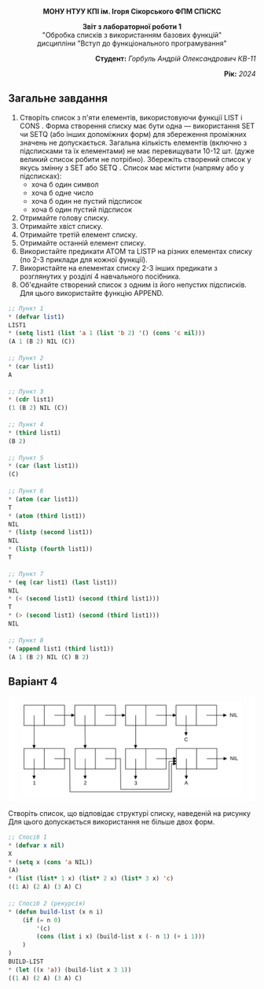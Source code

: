 <p align="center"><b>МОНУ НТУУ КПІ ім. Ігоря Сікорського ФПМ СПіСКС</b></p>
<p align="center">
<b>Звіт з лабораторної роботи 1</b><br/>
"Обробка списків з використанням базових функцій"<br/>
дисципліни "Вступ до функціонального програмування"
</p>
<p align="right"><b>Студент:</b> <i>Горбуль Андрій Олександрович КВ-11</i><p>
<p align="right"><b>Рік:</b> <i>2024</i><p>

## Загальне завдання

1. Створіть список з п'яти елементів, використовуючи функції LIST і CONS . Форма
створення списку має бути одна — використання SET чи SETQ (або інших
допоміжних форм) для збереження проміжних значень не допускається. Загальна
кількість елементів (включно з підсписками та їх елементами) не має перевищувати
10-12 шт. (дуже великий список робити не потрібно). Збережіть створений список у
якусь змінну з SET або SETQ . Список має містити (напряму або у підсписках):
    - хоча б один символ
    - хоча б одне число
    - хоча б один не пустий підсписок
    - хоча б один пустий підсписок
2. Отримайте голову списку.
3. Отримайте хвіст списку.
4. Отримайте третій елемент списку.
5. Отримайте останній елемент списку.
6. Використайте предикати ATOM та LISTP на різних елементах списку (по 2-3
приклади для кожної функції).
7. Використайте на елементах списку 2-3 інших предикати з розглянутих у розділі 4
навчального посібника.
8. Об'єднайте створений список з одним із його непустих підсписків. Для цього
використайте функцію APPEND.

```lisp
;; Пункт 1
* (defvar list1)
LIST1
* (setq list1 (list 'a 1 (list 'b 2) '() (cons 'c nil)))
(A 1 (B 2) NIL (C))

;; Пункт 2
* (car list1)
A

;; Пункт 3
* (cdr list1)
(1 (B 2) NIL (C))

;; Пункт 4
* (third list1)
(B 2)

;; Пункт 5
* (car (last list1))
(C)

;; Пункт 6
* (atom (car list1))
T
* (atom (third list1)) 
NIL
* (listp (second list1))
NIL
* (listp (fourth list1))
T

;; Пункт 7
* (eq (car list1) (last list1))
NIL
* (< (second list1) (second (third list1)))                          
T
* (> (second list1) (second (third list1)))
NIL

;; Пункт 8
* (append list1 (third list1))
(A 1 (B 2) NIL (C) B 2)

```

## Варіант 4
<p align="center">
<img src="lab-1-variant.png">
</p>

Створіть список, що відповідає структурі списку, наведеній на рисунку
Для цього допускається використання не більше двох форм.

```lisp
;; Спосіб 1
* (defvar x nil)
X
* (setq x (cons 'a NIL))
(A)
* (list (list* 1 x) (list* 2 x) (list* 3 x) 'c)
((1 A) (2 A) (3 A) C)

;; Спосіб 2 (рекурсія)
* (defun build-list (x n i)
    (if (= n 0)
        '(c)
        (cons (list i x) (build-list x (- n 1) (+ i 1)))
    )      
)
BUILD-LIST
* (let ((x 'a)) (build-list x 3 1))
((1 A) (2 A) (3 A) C)
```
